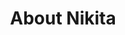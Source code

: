 ---
title: About Nikita
id: about-nikita
sidebar_label: About Nikita
description: A brief introduction about myself
keywords: [tcet, open-source, software]
---